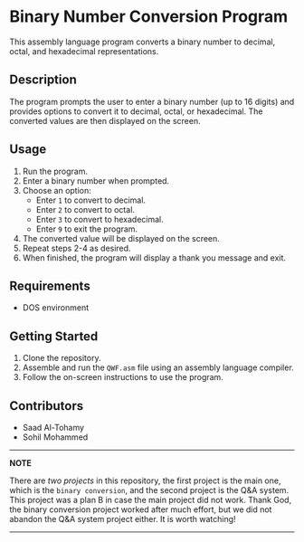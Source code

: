 
# Binary Number Conversion Program

This assembly language program converts a binary number to decimal, octal, and hexadecimal representations.

## Description

The program prompts the user to enter a binary number (up to 16 digits) and provides options to convert it to decimal, octal, or hexadecimal. The converted values are then displayed on the screen.

## Usage

1. Run the program.
2. Enter a binary number when prompted.
3. Choose an option:
    - Enter `1` to convert to decimal.
    - Enter `2` to convert to octal.
    - Enter `3` to convert to hexadecimal.
    - Enter `9` to exit the program.
4. The converted value will be displayed on the screen.
5. Repeat steps 2-4 as desired.
6. When finished, the program will display a thank you message and exit.

## Requirements

- DOS environment

## Getting Started

1. Clone the repository.
2. Assemble and run the `QWF.asm` file using an assembly language compiler.
3. Follow the on-screen instructions to use the program.

## Contributors

- Saad Al-Tohamy
- Sohil Mohammed

---
**NOTE**

There are *two projects* in this repository, the first project is the main one, which is the `binary conversion`, and the second project is the Q&A system. This project was a plan B in case the main project did not work. Thank God, the binary conversion project worked after much effort, but we did not abandon the Q&A system project either. It is worth watching!

---